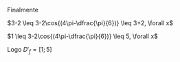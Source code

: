 Finalmente

$3-2 \leq 3-2\cos{(4\pi-\dfrac{\pi}{6})} \leq 3+2, \forall x$

$1 \leq 3-2\cos{(4\pi-\dfrac{\pi}{6})} \leq 5, \forall x$

Logo $D'_f=[1;5]$